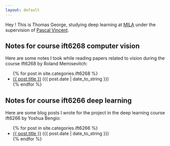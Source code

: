 ```yaml
---
layout: default
---
```


Hey ! This is Thomas George, studying deep learning at [MILA](https://mila.umontreal.ca/) under the supervision of [Pascal Vincent](http://www.iro.umontreal.ca/~vincentp/).

## Notes for course ift6268 computer vision
Here are some notes I took while reading papers related to vision during the course ift6268 by Roland Memisevitch:
<ul>
  {% for post in site.categories.ift6268 %}
    <li>
      <a href="{{ post.url }}">{{ post.title }}</a> ({{ post.date | date_to_string }})
    </li>
  {% endfor %}
</ul>

## Notes for course ift6266 deep learning
Here are some blog posts I wrote for the project in the deep learning course ift6266 by Yoshua Bengio:
<ul>
  {% for post in site.categories.ift6266 %}
    <li>
      <a href="{{ post.url }}">{{ post.title }}</a> ({{ post.date | date_to_string }})
    </li>
  {% endfor %}
</ul>

